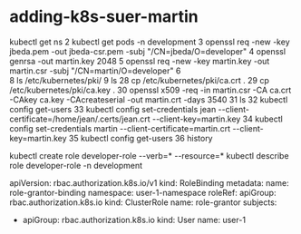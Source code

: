 # adding-k8s-suer-martin
kubectl get ns
    2  kubectl get pods -n development
    3  openssl req -new -key jbeda.pem -out jbeda-csr.pem -subj "/CN=jbeda/O=developer"
    4  openssl genrsa -out martin.key 2048
    5  openssl req -new -key martin.key -out martin.csr -subj "/CN=martin/O=developer"
    6  
    8  ls /etc/kubernetes/pki/
    9  ls
   28  cp /etc/kubernetes/pki/ca.crt .
   29  cp /etc/kubernetes/pki/ca.key .
   30  openssl x509 -req -in martin.csr -CA ca.crt -CAkey ca.key -CAcreateserial -out martin.crt -days 3540
   31  ls
   32  kubectl config get-users
   33  kubectl config set-credentials jean   --client-certificate=/home/jean/.certs/jean.crt   --client-key=martin.key
   34  kubectl config set-credentials martin   --client-certificate=martin.crt   --client-key=martin.key
   35  kubectl config get-users
   36  history
   
   
   kubectl create role developer-role --verb=* --resource=*
    kubectl describe role developer-role -n development
    
    
apiVersion: rbac.authorization.k8s.io/v1
kind: RoleBinding
metadata:
  name: role-grantor-binding
  namespace: user-1-namespace
roleRef:
  apiGroup: rbac.authorization.k8s.io
  kind: ClusterRole
  name: role-grantor
subjects:
- apiGroup: rbac.authorization.k8s.io
  kind: User
  name: user-1
  
  
  
 
 
 
 
